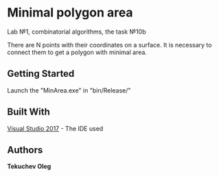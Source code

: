 # Minimal polygon area
Lab №1, combinatorial algorithms, the task №10b

There are N points with their coordinates on a surface.
It is necessary to connect them to get a polygon with minimal area.

## Getting Started
Launch the "MinArea.exe" in "bin/Release/"

## Built With
[Visual Studio 2017](https://visualstudio.microsoft.com/vs/) - The IDE used

## Authors
**Tekuchev Oleg**
